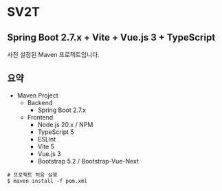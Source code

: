 # SV2T

## Spring Boot 2.7.x + Vite + Vue.js 3 + TypeScript

사전 설정된 Maven 프로젝트입니다.

## 요약

- Maven Project
  - Backend
    - Spring Boot 2.7.x
  - Frontend
    - Node.js 20.x / NPM
    - TypeScript 5
    - ESLint
    - Vite 5
    - Vue.js 3
    - Bootstrap 5.2 / Bootstrap-Vue-Next

```shell
# 프로젝트 처음 실행
$ maven install -f pom.xml
```

